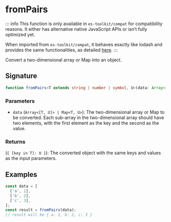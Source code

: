 # fromPairs

::: info
This function is only available in `es-toolkit/compat` for compatibility reasons. It either has alternative native JavaScript APIs or isn’t fully optimized yet.

When imported from `es-toolkit/compat`, it behaves exactly like lodash and provides the same functionalities, as detailed [here](../../../compatibility.md).
:::

Convert a two-dimensional array or Map into an object.

## Signature

```typescript
function fromPairs<T extends string | number | symbol, U>(data: Array<[T, U]> | Map<T, U>): { [key in T]: U };
```

### Parameters

- `data` (`Array<[T, U]> | Map<T, U>`): The two-dimensional array or Map to be converted. Each sub-array in the two-dimensional array should have two elements, with the first element as the key and the second as the value.

### Returns

(`{ [key in T]: U }`): The converted object with the same keys and values as the input parameters.

## Examples

```typescript
const data = [
  ['a', 1],
  ['b', 2],
  ['c', 3],
];
const result = fromPairs(data);
// result will be { a: 1, b: 2, c: 3 }
```
